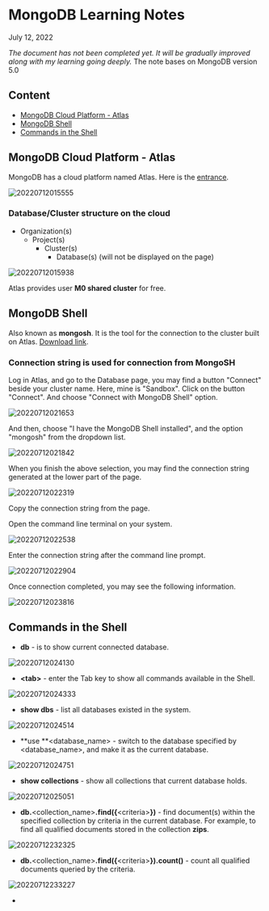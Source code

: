 # MongoDB Learning Notes

July 12, 2022

*The document has not been completed yet. It will be gradually improved along with my learning going deeply.*
The note bases on MongoDB version 5.0

## Content
- [MongoDB Cloud Platform - Atlas](#mongodb-cloud-platform---atlas)
- [MongoDB Shell](#mongodb-shell)
- [Commands in the Shell](#commands-in-the-shell)

## MongoDB Cloud Platform - Atlas

MongoDB has a cloud platform named Atlas. Here is the [entrance](https://cloud.mongodb.com/).

![20220712015555](./MongoDB_note.assets/20220712015555.png)

### Database/Cluster structure on the cloud

- Organization(s)
  - Project(s)
    - Cluster(s)
      - Database(s) (will not be displayed on the page)

![20220712015938](./MongoDB_note.assets/20220712015938.png)

Atlas provides user **M0 shared cluster** for free.

## MongoDB Shell

Also known as **mongosh**. It is the tool for the connection to the cluster built on Atlas. [Download link](https://www.mongodb.com/products/shell).

### Connection string is used for connection from MongoSH

Log in Atlas, and go to the Database page, you may find a button "Connect" beside your cluster name. Here, mine is "Sandbox". Click on the button "Connect". And choose "Connect with MongoDB Shell" option.

![20220712021653](./MongoDB_note.assets/20220712021653.png)

And then, choose "I have the MongoDB Shell installed", and the option "mongosh" from the dropdown list.

![20220712021842](./MongoDB_note.assets/20220712021842.png)

When you finish the above selection, you may find the connection string generated at the lower part of the page.

![20220712022319](./MongoDB_note.assets/20220712022319.png)

Copy the connection string from the page.

Open the command line terminal on your system.

![20220712022538](./MongoDB_note.assets/20220712022538.png)

Enter the connection string after the command line prompt.

![20220712022904](./MongoDB_note.assets/20220712022904.png)

Once connection completed, you may see the following information.

![20220712023816](./MongoDB_note.assets/20220712023816.png)

## Commands in the Shell

- **db** - is to show current connected database.

![20220712024130](./MongoDB_note.assets/20220712024130.png)

- **\<tab\>** - enter the Tab key to show all commands available in the Shell.

![20220712024333](./MongoDB_note.assets/20220712024333.png)

- **show dbs** - list all databases existed in the system.

![20220712024514](./MongoDB_note.assets/20220712024514.png)

- **use **<database_name> - switch to the database specified by \<database_name\>, and make it as the current database.

![20220712024751](./MongoDB_note.assets/20220712024751.png)

- **show collections** - show all collections that current database holds.

![20220712025051](./MongoDB_note.assets/20220712025051.png)

- **db.**\<collection_name\>**.find({**\<criteria\>**})** - find document(s) within the specified collection by criteria in the current database. For example, to find all qualified documents stored in the collection **zips**.

![20220712232325](MongoDB_note.assets/20220712232325.png)

- **db.**\<collection_name\>**.find({**\<criteria\>**}).count()** - count all qualified documents queried by the criteria.

![20220712233227](MongoDB_note.assets/20220712233227.png)

- 
